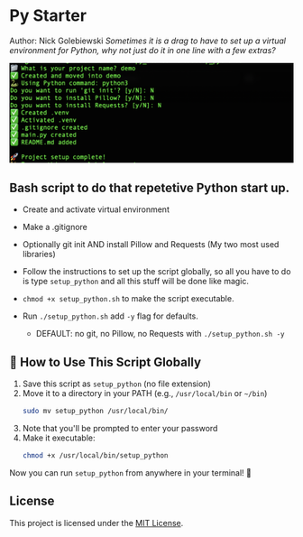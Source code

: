 # Py Starter
Author: Nick Golebiewski
*Sometimes it is a drag to have to set up a virtual environment for Python, why not just do it in one line with a few extras?*

![terminal screenshot for script](screenshot.png)
## Bash script to do that repetetive Python start up. 
- Create and activate virtual environment
- Make a .gitignore
- Optionally git init AND install Pillow and Requests (My two most used libraries)
- Follow the instructions to set up the script globally, so all you have to do is type `setup_python` and all this stuff will be done like magic.

- `chmod +x setup_python.sh` to make the script executable.
- Run `./setup_python.sh` add `-y` flag for defaults.
  - DEFAULT: no git, no Pillow, no Requests with `./setup_python.sh -y`


## 📄 How to Use This Script Globally

1. Save this script as `setup_python` (no file extension)
2. Move it to a directory in your PATH (e.g., `/usr/local/bin` or `~/bin`)
   ```bash
   sudo mv setup_python /usr/local/bin/
   ```
3. Note that you'll be prompted to enter your password 
4. Make it executable:
   ```bash
   chmod +x /usr/local/bin/setup_python
   ```

Now you can run `setup_python` from anywhere in your terminal! 🚀

## License

This project is licensed under the [MIT License](./LICENSE).

